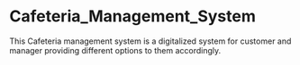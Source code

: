 # Cafeteria_Management_System
This Cafeteria management system is a digitalized system for customer and manager providing different options to them accordingly.
